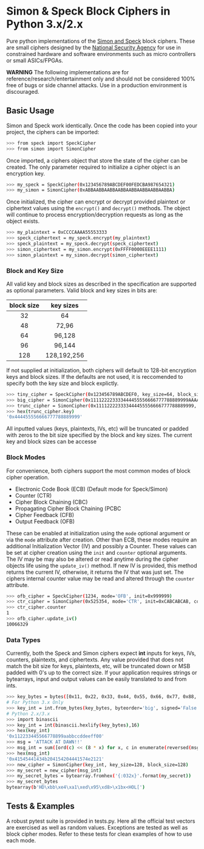 # Simon & Speck Block Ciphers in Python 3.x/2.x

Pure python implementations of the [Simon and Speck] block ciphers. These are small ciphers designed by the [National Security Agency] for use in constrained hardware and software environments such as micro controllers or small ASICs/FPGAs.

**WARNING** The following implementations are for reference/research/entertainment only and should not be considered 100% free of bugs or side channel attacks. Use in a production environment is discouraged.

##  Basic Usage ##
Simon and Speck work identically. Once the code has been copied into your project, the ciphers can be imported:
```sh
>>> from speck import SpeckCipher
>>> from simon import SimonCipher
```

Once imported, a ciphers object that store the state of the cipher can be created. The only parameter required to initialize a cipher object is an encryption key.
```sh
>>> my_speck = SpeckCipher(0x123456789ABCDEF00FEDCBA987654321)
>>> my_simon = SimonCipher(0xABBAABBAABBAABBAABBAABBAABBAABBA)
```

Once initialized, the cipher can encrypt or decrypt provided plaintext or ciphertext values using the ```encrypt()``` and ```decrypt()``` methods. The object will continue to process encryption/decryption requests as long as the object exists.
```sh
>>> my_plaintext = 0xCCCCAAAA55553333
>>> speck_ciphertext = my_speck.encrypt(my_plaintext)
>>> speck_plaintext = my_speck.decrypt(speck_ciphertext)
>>> simon_ciphertext = my_simon.encrypt(0xFFFF0000EEEE1111)
>>> simon_plaintext = my_simon.decrypt(simon_ciphertext)
```


### Block and Key Size ###
All valid key and block sizes as described in the specification are supported as optional parameters. Valid block and key sizes in bits are:

| **block size** | **key sizes** |
|:--------------:|:-------------:|
|       32       |       64      |
|       48       |     72,96     |
|       64       |     96,128    |
|       96       |     96,144    |
|       128      |  128,192,256  |

If not supplied at initialization, both ciphers will default to 128-bit encryption keys and block sizes. If the defaults are not used, it is reccomended to specify both the key size and block explictly. 

```sh
>>> tiny_cipher = SpeckCipher(0x123456789ABCDEF0, key_size=64, block_size=32)
>>> big_cipher = SimonCipher(0x111122223333444455556666777788889999AAAABBBBCCCCDDDDEEEEFFFF0000, key_size=256, block_size=128)
>>> trunc_cipher = SimonCipher(0x111122223333444455556666777788889999, key_size=96, block_size=48)
>>> hex(trunc_cipher.key)
'0x444455556666777788889999'
```

All inputted values (keys, plaintexts, IVs, etc) will be truncated or padded with zeros to the bit size specified by the block and key sizes. The current key and block sizes can be accesse

### Block Modes ###
For convenience, both ciphers support the most common modes of block cipher operation. 

- Electronic Code Book (ECB) (Default mode for Speck/Simon)
- Counter (CTR)
- Cipher Block Chaining (CBC)
- Propagating Cipher Block Chaining (PCBC
- Cipher Feedback (CFB)
- Output Feedback (OFB)

These can be enabled at initialization using the ```mode``` optional argument or via the ```mode``` attribute after creation.
Other than ECB, these modes require an additional Initialization Vector (IV) and possibly a Counter. These values can be set at cipher creation using the ```init``` and ```counter``` optional arguments. The IV may be may also be altered or read anytime during the cipher objects life using the ```update_iv()``` method. If new IV is provided, this method returns the current IV, otherwise, it returns the IV that was just set. The ciphers internal counter value may be read and altered through the ```counter``` attribute.

```sh
>>> ofb_cipher = SpeckCipher(1234, mode='OFB', init=0x999999)
>>> ctr_cipher = SimonCipher(0x525354, mode='CTR', init=0xCABCABCAB, counter=1)
>>> ctr_cipher.counter
1
>>> ofb_cipher.update_iv()
10066329
```

### Data Types ###
Currently, both the Speck and Simon ciphers expect **int** inputs for keys, IVs, counters, plaintexts, and ciphertexts. Any value provided that does not match the bit size for keys, plaintexts, etc, will be truncated down or MSB padded with 0's up to the correct size. If your application requires strings or bytearrays, input and output values can be easily translated to and from ints.

```sh
>>> key_bytes = bytes([0x11, 0x22, 0x33, 0x44, 0x55, 0x66, 0x77, 0x88, 0x99, 0xAA, 0xBB, 0xCC, 0xDD, 0xEE, 0xFF, 0x00])
# For Python 3.x Only
>>> key_int = int.from_bytes(key_bytes, byteorder='big', signed='False')
# Python 2.x/3.x
>>> import binascii
>>> key_int = int(binascii.hexlify(key_bytes),16)
>>> hex(key_int)
'0x112233445566778899aabbccddeeff00'
>>> msg = 'ATTACK AT DAWN!!'
>>> msg_int = sum([ord(c) << (8 * x) for x, c in enumerate(reversed(msg))])
>>> hex(msg_int)
'0x41545441434b204154204441574e2121'
>>> new_cipher = SimonCipher(key_int, key_size=128, block_size=128)
>>> my_secret = new_cipher(msg_int)
>>> my_secret_bytes = bytearray.fromhex('{:032x}'.format(my_secret))
>>> my_secret_bytes
bytearray(b'HD\xbb\xe4\xa1\xed\x95\xd8>\x1bx<HOL[')
```

## Tests & Examples ##
A robust pytest suite is provided in tests.py. Here all the official test vectors are exercised as well as random values. Exceptions are tested as well as block cipher modes. Refer to these tests for clean examples of how to use each mode.

[National Security Agency]:https://www.nsa.gov/
[Simon and Speck]:http://eprint.iacr.org/2013/404.pdf
